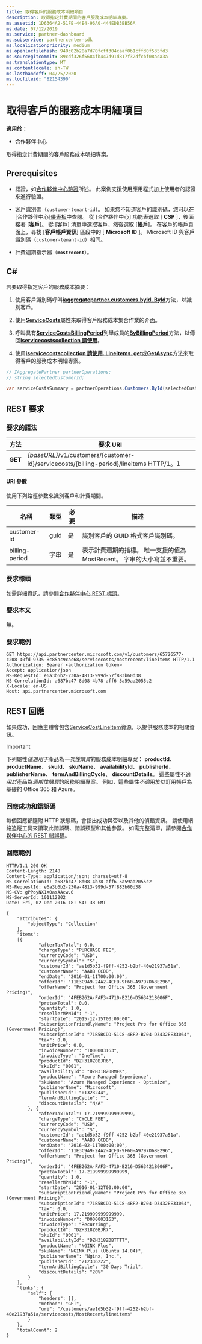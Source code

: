 ```yaml
---
title: 取得客戶的服務成本明細項目
description: 取得指定計費期間的客戶服務成本明細專案。
ms.assetid: 1D6364A2-51FE-44E4-96A0-444EDB3BB56A
ms.date: 07/12/2019
ms.service: partner-dashboard
ms.subservice: partnercenter-sdk
ms.localizationpriority: medium
ms.openlocfilehash: 940c02b28a7d70fcff304caaf0b1cffd0f535fd3
ms.sourcegitcommit: 89cdf326f5684fb447d91d817f32dfcbf08ada3a
ms.translationtype: MT
ms.contentlocale: zh-TW
ms.lasthandoff: 04/25/2020
ms.locfileid: "82154390"
---
```

# <a name="get-a-customers-service-costs-line-items"></a>取得客戶的服務成本明細項目

**適用於：**

- 合作夥伴中心

取得指定計費期間的客戶服務成本明細專案。

## <a name="prerequisites"></a>Prerequisites

- 認證，如[合作夥伴中心驗證](partner-center-authentication.md)所述。 此案例支援使用應用程式加上使用者的認證來進行驗證。

- 客戶識別碼（`customer-tenant-id`）。 如果您不知道客戶的識別碼，您可以在 [合作夥伴中心][儀表板](https://partner.microsoft.com/dashboard)中查閱。 從 [合作夥伴中心] 功能表選取 [ **CSP** ]，後面接著 [**客戶**]。 從 [客戶] 清單中選取客戶，然後選取 [**帳戶**]。 在客戶的帳戶頁面上，尋找 [**客戶帳戶資訊**] 區段中的 [ **Microsoft ID** ]。 Microsoft ID 與客戶識別碼（`customer-tenant-id`）相同。

- 計費週期指示器（**`mostrecent`**）。

## <a name="c"></a>C\#

若要取得指定客戶的服務成本摘要：

1. 使用客戶識別碼呼叫[**iaggregatepartner.customers.byid. ById**](https://docs.microsoft.com/dotnet/api/microsoft.store.partnercenter.customers.icustomercollection.byid)方法，以識別客戶。

2. 使用[**ServiceCosts**](https://docs.microsoft.com/dotnet/api/microsoft.store.partnercenter.customers.icustomer.servicecosts)屬性來取得客戶服務成本集合作業的介面。

3. 呼叫具有[**ServiceCostsBillingPeriod**](https://docs.microsoft.com/dotnet/api/microsoft.store.partnercenter.models.servicecosts.servicecostsbillingperiod)列舉成員的[**ByBillingPeriod**](https://docs.microsoft.com/dotnet/api/microsoft.store.partnercenter.customers.servicecosts.icustomerservicecostscollection.bybillingperiod)方法，以傳回[**iservicecostscollection 請使用**](https://docs.microsoft.com/dotnet/api/microsoft.store.partnercenter.customers.servicecosts.iservicecostscollection)。

4. 使用[**iservicecostscollection 請使用. LineItems. get**](https://docs.microsoft.com/dotnet/api/microsoft.store.partnercenter.customers.servicecosts.iservicecostlineitemscollection.get)或[**GetAsync**](https://docs.microsoft.com/dotnet/api/microsoft.store.partnercenter.customers.servicecosts.iservicecostlineitemscollection.getasync)方法來取得客戶的服務成本明細專案。

``` csharp
// IAggregatePartner partnerOperations;
// string selectedCustomerId;

var serviceCostsSummary = partnerOperations.Customers.ById(selectedCustomerId).ServiceCosts.ByBillingPeriod(ServiceCostsBillingPeriod.MostRecent).LineItems.Get();
```

## <a name="rest-request"></a>REST 要求

### <a name="request-syntax"></a>要求的語法

| 方法  | 要求 URI                                                                                                             |
|---------|-------------------------------------------------------------------------------------------------------------------------|
| **GET** | [*{baseURL}*](partner-center-rest-urls.md)/v1/customers/{customer-id}/servicecosts/{billing-period}/lineitems HTTP/1。1 |

#### <a name="uri-parameters"></a>URI 參數

使用下列路徑參數來識別客戶和計費期間。

| 名稱           | 類型   | 必要 | 描述                                                                                                                      |
|----------------|--------|----------|----------------------------------------------------------------------------------------------------------------------------------|
| customer-id    | guid   | 是      | 識別客戶的 GUID 格式客戶識別碼。                                                                       |
| billing-period | 字串 | 是      | 表示計費週期的指標。 唯一支援的值為 MostRecent。 字串的大小寫並不重要。 |

### <a name="request-headers"></a>要求標頭

如需詳細資訊，請參閱[合作夥伴中心 REST 標頭](headers.md)。

### <a name="request-body"></a>要求本文

無。

### <a name="request-example"></a>要求範例

```http
GET https://api.partnercenter.microsoft.com/v1/customers/65726577-c208-40fd-9735-8c85ac9cac68/servicecosts/mostrecent/lineitems HTTP/1.1
Authorization: Bearer <authorization token>
Accept: application/json
MS-RequestId: e6a3b6b2-230a-4813-999d-57f883b60d38
MS-CorrelationId: a687bc47-8d08-4b78-aff6-5a59aa2055c2
X-Locale: en-US
Host: api.partnercenter.microsoft.com
```

## <a name="rest-response"></a>REST 回應

如果成功，回應主體會包含[ServiceCostLineItem](service-costs-resources.md)資源，以提供服務成本的相關資訊。

> [!IMPORTANT]
> 下列屬性*僅適用于*產品為*一次性購買*的服務成本明細專案： **productId**、 **productName**、 **skuId**、 **skuName**、 **availabilityId**、 **publisherId**、 **publisherName**、 **termAndBillingCycle**、 **discountDetails**。 這些屬性不適*用於*產品為*週期性購買*的服務明細專案。 例如，這些屬性*不適*用於以訂用帳戶為基礎的 Office 365 和 Azure。

### <a name="response-success-and-error-codes"></a>回應成功和錯誤碼

每個回應都隨附 HTTP 狀態碼，會指出成功與否以及其他的偵錯資訊。 請使用網路追蹤工具來讀取此錯誤碼、錯誤類型和其他參數。 如需完整清單，請參閱[合作夥伴中心的 REST 錯誤碼](error-codes.md)。

### <a name="response-example"></a>回應範例

```http
HTTP/1.1 200 OK
Content-Length: 2148
Content-Type: application/json; charset=utf-8
MS-CorrelationId: a687bc47-8d08-4b78-aff6-5a59aa2055c2
MS-RequestId: e6a3b6b2-230a-4813-999d-57f883b60d38
MS-CV: gPPoyNX1X0asAAcw.0
MS-ServerId: 101112202
Date: Fri, 02 Dec 2016 18: 54: 38 GMT

{
    "attributes": {
        "objectType": "Collection"
    },
    "items":
    [{
            "afterTaxTotal": 0.0,
            "chargeType": "PURCHASE FEE",
            "currencyCode": "USD",
            "currencySymbol": "$",
            "customerId": "ae1d5b32-f9ff-4252-b2bf-40e21937a51a",
            "customerName": "AABB CCDD",
            "endDate": "2016-01-11T00:00:00",
            "offerId": "11E3C9A9-24A2-4CFD-9F60-A9797D68E296",
            "offerName": "Project for Office 365 (Government Pricing)",
            "orderId": "4FEB262A-FAF3-4710-B216-D563421B006F",
            "pretaxTotal": 0.0,
            "quantity": 1.0,
            "resellerMPNId": "-1",
            "startDate": "2015-12-15T00:00:00",
            "subscriptionFriendlyName": "Project Pro for Office 365 (Government Pricing)",
            "subscriptionId": "71B5BCDD-51C8-4BF2-B704-D3432EE33064",
            "tax": 0.0,
            "unitPrice": 0.0,
            "invoiceNumber": "T000003163",
            "invoiceType": "OneTime",
            "productId": "DZH318Z0BJR6",
            "skuId": "0001",
            "availabilityId": "DZH318Z0BMFK",
            "productName": "Azure Managed Experience",
            "skuName": "Azure Managed Experience - Optimize",
            "publisherName": "Microsoft",
            "publisherId": "01323244",
            "termAndBillingCycle": "",
            "discountDetails": "N/A"
        }, {
            "afterTaxTotal": 17.219999999999999,
            "chargeType": "CYCLE FEE",
            "currencyCode": "USD",
            "currencySymbol": "$",
            "customerId": "ae1d5b32-f9ff-4252-b2bf-40e21937a51a",
            "customerName": "AABB CCDD",
            "endDate": "2016-02-11T00:00:00",
            "offerId": "11E3C9A9-24A2-4CFD-9F60-A9797D68E296",
            "offerName": "Project for Office 365 (Government Pricing)",
            "orderId": "4FEB262A-FAF3-4710-B216-D563421B006F",
            "pretaxTotal": 17.219999999999999,
            "quantity": 1.0,
            "resellerMPNId": "-1",
            "startDate": "2016-01-12T00:00:00",
            "subscriptionFriendlyName": "Project Pro for Office 365 (Government Pricing)",
            "subscriptionId": "71B5BCDD-51C8-4BF2-B704-D3432EE33064",
            "tax": 0.0,
            "unitPrice": 17.219999999999999,
            "invoiceNumber": "D000003163",
            "invoiceType": "Recurring",
            "productId": "DZH318Z0BJR7",
            "skuId": "0001",
            "availabilityId": "DZH318Z0BTTTT",
            "productName": "NGINX Plus",
            "skuName": "NGINX Plus (Ubuntu 14.04)",
            "publisherName": "Nginx, Inc.",
            "publisherId": "212336222",
            "termAndBillingCycle": "30 Days Trial",
            "discountDetails": "20%"
        }
    ],
    "links": {
        "self": {
            "headers": [],
            "method": "GET",
            "uri": "/customers/ae1d5b32-f9ff-4252-b2bf-40e21937a51a/servicecosts/MostRecent/lineitems"
        }
    },
    "totalCount": 2
}
```
